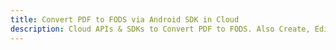 ---title: Convert PDF to FODS via Android SDK in Clouddescription: Cloud APIs & SDKs to Convert PDF to FODS. Also Create, Edit & Render Microsoft Word & OpenOffice documents in the Cloud.---